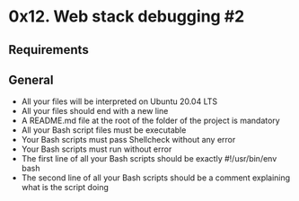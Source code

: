 0x12. Web stack debugging #2
============================
Requirements
------------
General
-------
+    All your files will be interpreted on Ubuntu 20.04 LTS
+    All your files should end with a new line
+    A README.md file at the root of the folder of the project is mandatory
+    All your Bash script files must be executable
+    Your Bash scripts must pass Shellcheck without any error
+    Your Bash scripts must run without error
+    The first line of all your Bash scripts should be exactly #!/usr/bin/env bash
+    The second line of all your Bash scripts should be a comment explaining what is the script doing

